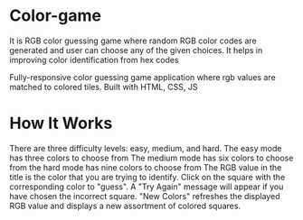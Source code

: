 # Color-game
It is RGB color guessing game where random RGB color codes are generated and user can choose any of the given choices. It helps in improving color identification from hex codes

Fully-responsive color guessing game application where rgb values are matched to colored tiles. Built with HTML, CSS, JS

# How It Works

There are three difficulty levels: easy, medium, and hard.
The easy mode has three colors to choose from
The medium mode has six colors to choose from
the hard mode has nine colors to choose from
The RGB value in the title is the color that you are trying to identify.
Click on the square with the corresponding color to "guess".
A "Try Again" message will appear if you have chosen the incorrect square.
"New Colors" refreshes the displayed RGB value and displays a new assortment of colored squares.
